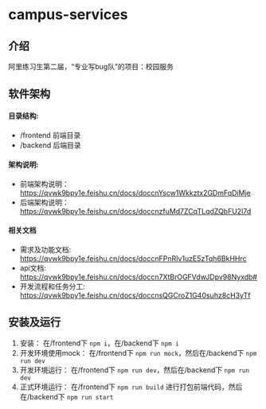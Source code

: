 # campus-services

## 介绍
阿里练习生第二届，“专业写bug队”的项目：校园服务

## 软件架构

#### 目录结构:

- /frontend 前端目录
- /backend 后端目录

#### 架构说明:

- 前端架构说明：<https://qvwk9bpy1e.feishu.cn/docs/doccnYscw1Wkkztx2GDmFqDiMje>
- 后端架构说明：<https://qvwk9bpy1e.feishu.cn/docs/doccnzfuMd7ZCqTLqdZQbFU2l7d>

#### 相关文档

- 需求及功能文档: <https://qvwk9bpy1e.feishu.cn/docs/doccnFPnRIv1uzE5zTqh6BkHHrc>
- api文档: <https://qvwk9bpy1e.feishu.cn/docs/doccn7XtBrOGFVdwJDpv98Nyxdb#>
- 开发流程和任务分工: <https://qvwk9bpy1e.feishu.cn/docs/doccnsQGCroZ1G40suhz8cH3yTf>

## 安装及运行

1.  安装： 在/frontend下 `npm i`，在/backend下 `npm i`
2.  开发环境使用mock： 在/frontend下 `npm run mock`，然后在/backend下 `npm run dev`
2.  开发环境运行： 在/frontend下 `npm run dev`，然后在/backend下 `npm run dev`
3.  正式环境运行： 在/frontend下 `npm run build` 进行打包前端代码，然后在/backend下 `npm run start`
